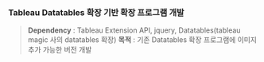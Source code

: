 ### Tableau Datatables 확장 기반 확장 프로그램 개발
> **Dependency** : Tableau Extension API, jquery, Datatables(tableau magic 사의 datatables 확장)
> **목적**  : 기존 Datatables 확장 프로그램에  이미지 추가 가능한 버전 개발
